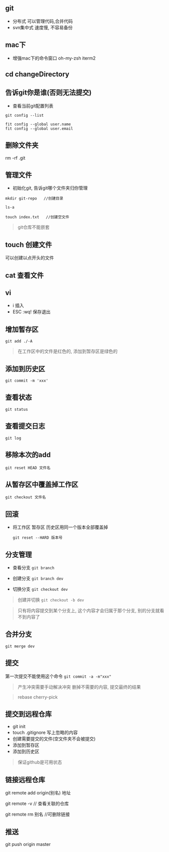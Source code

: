 ## git

- 分布式 可以管理代码,合并代码
- svn集中式 速度慢, 不容易备份

## mac下

- 增强mac下的命令窗口 oh-my-zsh iterm2

## cd changeDirectory

## 告诉git你是谁(否则无法提交)

- 查看当前git配置列表
```
git config --list

fit config --global user.name
fit config --global user.email
```

## 删除文件夹

rm -rf .git

## 管理文件

- 初始化git, 告诉git哪个文件夹归你管理
```
mkdir git-repo   //创建目录

ls-a

touch index.txt   //创建空文件

```

> git仓库不能嵌套

## touch 创建文件

可以创建以点开头的文件

## cat 查看文件

## vi

- i 插入
- ESC :wq! 保存退出

## 增加暂存区

`git add ./-A`

> 在工作区中的文件是红色的, 添加到暂存区是绿色的

## 添加到历史区

`git commit -m 'xxx'`

## 查看状态

`git status`

## 查看提交日志

`git log`

## 移除本次的add

`git reset HEAD 文件名`

## 从暂存区中覆盖掉工作区

`git checkout 文件名`

## 回滚

- 将工作区 暂存区 历史区用同一个版本全部覆盖掉

  `git reset --HARD 版本号`
  
## 分支管理

- 查看分支 `git branch`

- 创建分支 `git branch dev`

- 切换分支 `git checkout dev`

> 创建并切换 `git checkout -b dev`

> 只有将内容提交到某个分支上, 这个内容才会归属于那个分支, 别的分支就看不到内容了

## 合并分支

`git merge dev`

## 提交

第一次提交不能使用这个命令
`git commit -a -m"xxx"`

> 产生冲突需要手动解决冲突  删掉不需要的内容, 提交最终的结果

> rebase cherry-pick

## 提交到远程仓库

- git init
- touch .gitignore 写上忽略的内容
- 创建需要提交的文件(空文件夹不会被提交)
- 添加到暂存区
- 添加到历史区

> 保证github是可用状态

## 链接远程仓库

git remote add origin(别名) 地址

git remote -v // 查看关联的仓库

git remote rm 别名 //可删除链接

## 推送

git push origin master